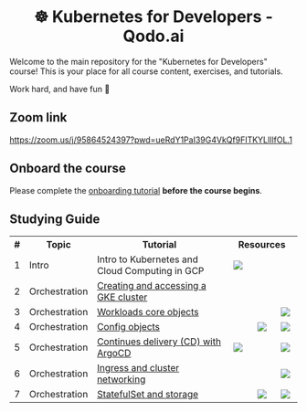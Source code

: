 <div align="center">

# ☸️ Kubernetes for Developers - Qodo.ai


</div>

Welcome to the main repository for the "Kubernetes for Developers" course!
This is your place for all course content, exercises, and tutorials.

Work hard, and have fun 🐳

## Zoom link

https://zoom.us/j/95864524397?pwd=ueRdY1PaI39G4VkQf9FITKYLIllfOL.1

## Onboard the course 

Please complete the [onboarding tutorial](tutorials/onboarding.md) **before the course begins**. 

## Studying Guide

<table width="100%">
<tr><th>#</th><th>Topic</th><th>Tutorial</th><th colspan="3">&nbsp;&nbsp;&nbsp;Resources&nbsp;&nbsp;&nbsp;</th></tr>


<tr>
 <td>1</td>
 <td>Intro</td>
 <td>Intro to Kubernetes and Cloud Computing in GCP</td>
 <td align="center"><a target="_blank" href="https://exit-zero-academy.github.io/DevOpsTheHardWayAssets/slides/gke_k8s_intro.html"><img src="https://exit-zero-academy.github.io/DevOpsTheHardWayAssets/img/slides.png" /></a></td>
 <td></td>
 <td></td>
</tr>


<tr>
 <td>2</td>
 <td>Orchestration</td>
 <td><a href="tutorials/k8s_setup_and_intro.md">Creating and accessing a GKE cluster</a></td>
 <td></td>
 <td></td>
 <td></td>
</tr>

<tr>
 <td>3</td>
 <td>Orchestration</td>
 <td><a href="tutorials/k8s_core_workloads.md">Workloads core objects</a></td>
 <td></td>
 <td></td>
 <td align="center"><a href="tutorials/k8s_core_workloads.md#exercises"><img src="https://exit-zero-academy.github.io/DevOpsTheHardWayAssets/img/pen.png" /></a></td>
</tr>


<tr>
 <td>4</td>
 <td>Orchestration</td>
 <td><a href="tutorials/k8s_config_objects.md">Config objects</a></td>
 <td></td>
 <td align="center"><a target="_blank" href="https://exit-zero-academy.github.io/DevOpsTheHardWayAssets/multichoice-questions/k8s_core_objects.html"><img src="https://exit-zero-academy.github.io/DevOpsTheHardWayAssets/img/qm.png" /></a></td>
 <td align="center"><a href="tutorials/k8s_config_objects.md#exercises"><img src="https://exit-zero-academy.github.io/DevOpsTheHardWayAssets/img/pen.png" /></a></td>
</tr>


<tr>
 <td>5</td>
 <td>Orchestration</td>
 <td><a href="tutorials/k8s_argo_cd.md">Continues delivery (CD) with ArgoCD</a></td>
 <td align="center"><a target="_blank" href="https://alonitac.github.io/Microservices23/slides/microservices_deployment_strategies.html"><img src="https://exit-zero-academy.github.io/DevOpsTheHardWayAssets/img/slides.png" /></a></td></td>
 <td></td>
 <td align="center"><a href="tutorials/k8s_argo_cd.md#exercises"><img src="https://exit-zero-academy.github.io/DevOpsTheHardWayAssets/img/pen.png" /></a></td>
</tr>

<tr>
 <td>6</td>
 <td>Orchestration</td>
 <td><a href="tutorials/k8s_networking.md">Ingress and cluster networking</a></td>
 <td></td>
 <td></td>
 <td align="center"><a href="tutorials/k8s_networking.md#exercises"><img src="https://exit-zero-academy.github.io/DevOpsTheHardWayAssets/img/pen.png" /></a></td>
</tr>

<tr>
 <td>7</td>
 <td>Orchestration</td>
 <td><a href="tutorials/k8s_statefulset_and_storage.md">StatefulSet and storage</a></td>
 <td></td>
 <td align="center"><a target="_blank" href="https://exit-zero-academy.github.io/DevOpsTheHardWayAssets/multichoice-questions/gke_k8s_statefulset_and_storage.html"><img src="https://exit-zero-academy.github.io/DevOpsTheHardWayAssets/img/qm.png" /></a></td>
 <td align="center"><a href="tutorials/k8s_statefulset_and_storage.md#exercises"><img src="https://exit-zero-academy.github.io/DevOpsTheHardWayAssets/img/pen.png" /></a></td>
</tr>


</table>

